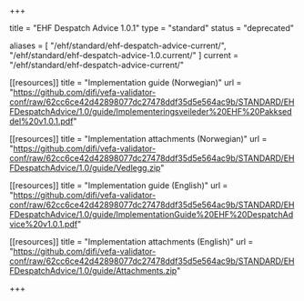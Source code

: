+++

title = "EHF Despatch Advice 1.0.1"
type = "standard"
status = "deprecated"

aliases = [ "/ehf/standard/ehf-despatch-advice-current/", "/ehf/standard/ehf-despatch-advice-1.0.current/" ]
current = "/ehf/standard/ehf-despatch-advice-current/"

[[resources]]
title = "Implementation guide (Norwegian)"
url = "https://github.com/difi/vefa-validator-conf/raw/62cc6ce42d42898077dc27478ddf35d5e564ac9b/STANDARD/EHFDespatchAdvice/1.0/guide/Implementeringsveileder%20EHF%20Pakkseddel%20v1.0.1.pdf"

[[resources]]
title = "Implementation attachments (Norwegian)"
url = "https://github.com/difi/vefa-validator-conf/raw/62cc6ce42d42898077dc27478ddf35d5e564ac9b/STANDARD/EHFDespatchAdvice/1.0/guide/Vedlegg.zip"

[[resources]]
title = "Implementation guide (English)"
url = "https://github.com/difi/vefa-validator-conf/raw/62cc6ce42d42898077dc27478ddf35d5e564ac9b/STANDARD/EHFDespatchAdvice/1.0/guide/ImplementationGuide%20EHF%20DespatchAdvice%20v1.0.1.pdf"

[[resources]]
title = "Implementation attachments (English)"
url = "https://github.com/difi/vefa-validator-conf/raw/62cc6ce42d42898077dc27478ddf35d5e564ac9b/STANDARD/EHFDespatchAdvice/1.0/guide/Attachments.zip"

+++